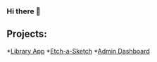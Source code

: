 ### Hi there 👋

## Projects:
*[Library App](https://spacefriend.github.io/library-app/index.html)
*[Etch-a-Sketch](https://spacefriend.github.io/etch-a-sketch/)
*[Admin Dashboard](https://spacefriend.github.io/admin-dashboard/)
